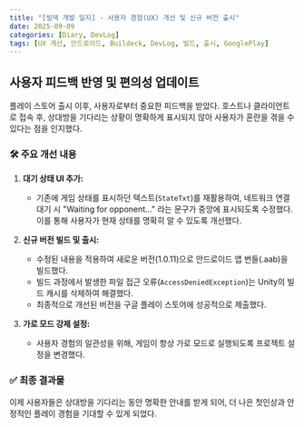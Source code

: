 ```yaml
---
title: "[빌덱 개발 일지] - 사용자 경험(UX) 개선 및 신규 버전 출시"
date: 2025-09-09
categories: [Diary, DevLog]
tags: [UX 개선, 안드로이드, Buildeck, DevLog, 빌드, 출시, GooglePlay]
---
```


## 사용자 피드백 반영 및 편의성 업데이트

플레이 스토어 출시 이후, 사용자로부터 중요한 피드백을 받았다. 호스트나 클라이언트로 접속 후, 상대방을 기다리는 상황이 명확하게 표시되지 않아 사용자가 혼란을 겪을 수 있다는 점을 인지했다.

### 🛠️ 주요 개선 내용

1.  **대기 상태 UI 추가:**
    *   기존에 게임 상태를 표시하던 텍스트(`StateTxt`)를 재활용하여, 네트워크 연결 대기 시 "Waiting for opponent..." 라는 문구가 중앙에 표시되도록 수정했다. 이를 통해 사용자가 현재 상태를 명확히 알 수 있도록 개선했다.

2.  **신규 버전 빌드 및 출시:**
    *   수정된 내용을 적용하여 새로운 버전(1.0.11)으로 안드로이드 앱 번들(.aab)을 빌드했다.
    *   빌드 과정에서 발생한 파일 접근 오류(`AccessDeniedException`)는 Unity의 빌드 캐시를 삭제하여 해결했다.
    *   최종적으로 개선된 버전을 구글 플레이 스토어에 성공적으로 제출했다.

3.  **가로 모드 강제 설정:**
    *   사용자 경험의 일관성을 위해, 게임이 항상 가로 모드로 실행되도록 프로젝트 설정을 변경했다.

### ✅ 최종 결과물

이제 사용자들은 상대방을 기다리는 동안 명확한 안내를 받게 되어, 더 나은 첫인상과 안정적인 플레이 경험을 기대할 수 있게 되었다.